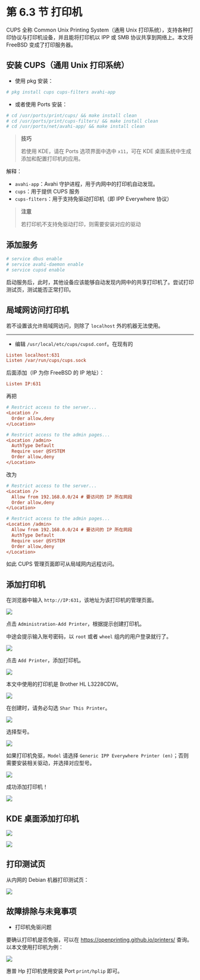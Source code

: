 # 第 6.3 节 打印机

CUPS 全称 Common Unix Printing System（通用 Unix 打印系统），支持各种打印协议与打印机设备，并且能将打印机以 IPP 或 SMB 协议共享到网络上。本文将 FreeBSD 变成了打印服务器。

## 安装 CUPS（通用 Unix 打印系统）

- 使用 pkg 安装：

```sh
# pkg install cups cups-filters avahi-app
```

- 或者使用 Ports 安装：

```sh
# cd /usr/ports/print/cups/ && make install clean
# cd /usr/ports/print/cups-filters/ && make install clean
# cd /usr/ports/net/avahi-app/ && make install clean
```

>**技巧**
>
>若使用 KDE，请在 Ports 选项界面中选中 `x11`，可在 KDE 桌面系统中生成添加和配置打印机的应用。

解释：

- `avahi-app`：Avahi 守护进程，用于内网中的打印机自动发现。
- `cups`：用于提供 CUPS 服务
- `cups-filters`：用于支持免驱动打印机（即 IPP Everywhere 协议）

>**注意**
>
>若打印机不支持免驱动打印，则需要安装对应的驱动

## 添加服务

```sh
# service dbus enable
# service avahi-daemon enable
# service cupsd enable
```

启动服务后，此时，其他设备应该能够自动发现内网中的共享打印机了。尝试打印测试页，测试能否正常打印。

## 局域网访问打印机

若不设置该允许局域网访问，则除了 `localhost` 外的机器无法使用。

---

- 编辑 `/usr/local/etc/cups/cupsd.conf`。在现有的

```ini
Listen localhost:631
Listen /var/run/cups/cups.sock
```

后面添加（IP 为你 FreeBSD 的 IP 地址）：

```ini
Listen IP:631
```

再把

```ini
# Restrict access to the server...
<Location />
  Order allow,deny
</Location>

# Restrict access to the admin pages...
<Location /admin>
  AuthType Default
  Require user @SYSTEM
  Order allow,deny
</Location>
```

改为

```ini
# Restrict access to the server...
<Location />
  Allow from 192.168.0.0/24 # 要访问的 IP 所在网段
  Order allow,deny
</Location>

# Restrict access to the admin pages...
<Location /admin>
  Allow from 192.168.0.0/24 # 要访问的 IP 所在网段
  AuthType Default
  Require user @SYSTEM
  Order allow,deny
</Location>
```

如此 CUPS 管理页面即可从局域网内远程访问。

## 添加打印机

在浏览器中输入 `http://IP:631`，该地址为该打印机的管理页面。

![](../.gitbook/assets/cup1.png)

点击 `Administration-Add Printer`，根据提示创建打印机。

中途会提示输入账号密码，以 `root` 或者 `wheel` 组内的用户登录就行了。

![](../.gitbook/assets/cup2.png)

点击 `Add Printer`，添加打印机。

![](../.gitbook/assets/cup3.png)

本文中使用的打印机是 Brother HL L3228CDW。

![](../.gitbook/assets/cup4.png)

在创建时，请务必勾选 `Shar This Printer`。

![](../.gitbook/assets/cup5.png)

选择型号。

![](../.gitbook/assets/cup6.png)

如果打印机免驱，`Model` 请选择 `Generic IPP Everywhere Printer (en)`；否则需要安装相关驱动，并选择对应型号。

![](../.gitbook/assets/cup7.png)

成功添加打印机！

![](../.gitbook/assets/cup8.png)

## KDE 桌面添加打印机

![](../.gitbook/assets/cup10.png)

![](../.gitbook/assets/cup11.png)

## 打印测试页

从内网的 Debian 机器打印测试页：

![](../.gitbook/assets/cup12.png)

## 故障排除与未竟事项

- 打印机免驱问题

要确认打印机是否免驱，可以在 <https://openprinting.github.io/printers/> 查询。以本文使用打印机为例：

![](../.gitbook/assets/cup9.png)

惠普 Hp 打印机使用安装 Port `print/hplip` 即可。

